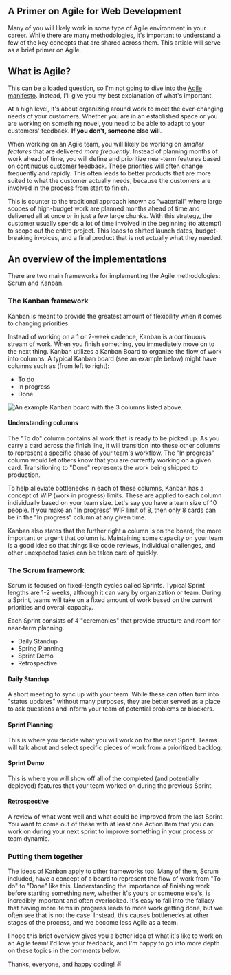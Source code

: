 ## A Primer on Agile for Web Development

Many of you will likely work in some type of Agile environment in your career. While there are many methodologies, it's important to understand a few of the key concepts that are shared across them. This article will serve as a brief primer on Agile.

## What is Agile?

This can be a loaded question, so I'm not going to dive into the [Agile manifesto](https://www.atlassian.com/agile/manifesto). Instead, I'll give you my best explanation of what's important.

At a high level, it's about organizing around work to meet the ever-changing needs of your customers. Whether you are in an established space or you are working on something novel, you need to be able to adapt to your customers' feedback. **If you don't, someone else will**.

When working on an Agile team, you will likely be working on *smaller features* that are delivered *more frequently*. Instead of planning months of work ahead of time, you will define and prioritize near-term features based on continuous customer feedback. These priorities will often change frequently and rapidly. This often leads to better products that are more suited to what the customer actually needs, because the customers are involved in the process from start to finish.

This is counter to the traditional approach known as "waterfall" where large scopes of high-budget work are planned months ahead of time and delivered all at once or in just a few large chunks. With this strategy, the customer usually spends a lot of time involved in the beginning (to attempt) to scope out the entire project. This leads to shifted launch dates, budget-breaking invoices, and a final product that is not actually what they needed.

## An overview of the implementations

There are two main frameworks for implementing the Agile methodologies: Scrum and Kanban.

### The Kanban framework

Kanban is meant to provide the greatest amount of flexibility when it comes to changing priorities. 

Instead of working on a 1 or 2-week cadence, Kanban is a continuous stream of work. When you finish something, you immediately move on to the next thing. Kanban utilizes a Kanban Board to organize the flow of work into columns. A typical Kanban board (see an example below) might have columns such as (from left to right):

- To do
- In progress
- Done

![An example Kanban board with the 3 columns listed above.](https://i.imgur.com/ibilCZl.png)

#### Understanding columns

The "To do" column contains all work that is ready to be picked up. As you carry a card across the finish line, it will transition into these other columns to represent a specific phase of your team's workflow. The "In progress" column would let others know that you are currently working on a given card. Transitioning to "Done" represents the work being shipped to production.

To help alleviate bottlenecks in each of these columns, Kanban has a concept of WIP (work in progress) limits. These are applied to each column individually based on your team size. Let's say you have a team size of 10 people. If you make an "In progress" WIP limit of 8, then only 8 cards can be in the "In progress" column at any given time.

Kanban also states that the further right a column is on the board, the more important or urgent that column is. Maintaining some capacity on your team is a good idea so that things like code reviews, individual challenges, and other unexpected tasks can be taken care of quickly.

### The Scrum framework

Scrum is focused on fixed-length cycles called Sprints. Typical Sprint lengths are 1-2 weeks, although it can vary by organization or team. During a Sprint, teams will take on a fixed amount of work based on the current priorities and overall capacity.

Each Sprint consists of 4 "ceremonies" that provide structure and room for near-term planning.

- Daily Standup
- Spring Planning
- Sprint Demo
- Retrospective

#### Daily Standup

A short meeting to sync up with your team. While these can often turn into "status updates" without many purposes, they are better served as a place to ask questions and inform your team of potential problems or blockers.

#### Sprint Planning

This is where you decide what you will work on for the next Sprint. Teams will talk about and select specific pieces of work from a prioritized backlog.

#### Sprint Demo

This is where you will show off all of the completed (and potentially deployed) features that your team worked on during the previous Sprint.

#### Retrospective

A review of what went well and what could be improved from the last Sprint. You want to come out of these with at least one Action Item that you can work on during your next sprint to improve something in your process or team dynamic.

### Putting them together

The ideas of Kanban apply to other frameworks too. Many of them, Scrum included, have a concept of a board to represent the flow of work from "To do" to "Done" like this. Understanding the importance of finishing work before starting something new, whether it's yours or someone else's, is incredibly important and often overlooked. It's easy to fall into the fallacy that having more items in progress leads to more work getting done, but we often see that is not the case. Instead, this causes bottlenecks at other stages of the process, and we become less Agile as a team.

I hope this brief overview gives you a better idea of what it's like to work on an Agile team! I'd love your feedback, and I'm happy to go into more depth on these topics in the comments below.

Thanks, everyone, and happy coding! ✌️